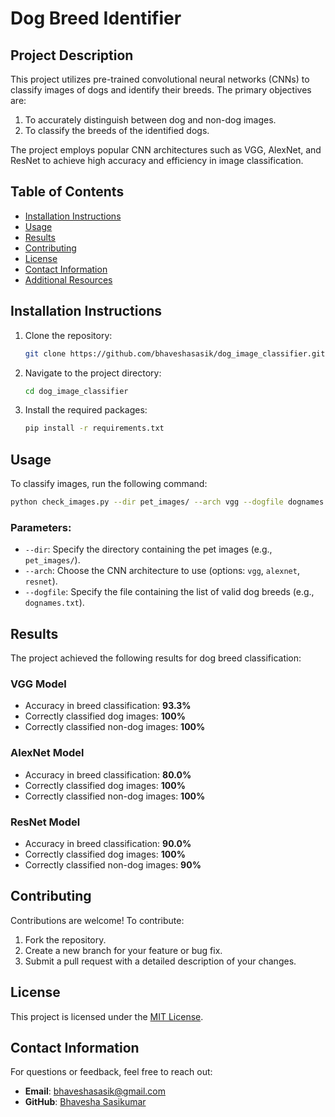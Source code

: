 
# Dog Breed Identifier

## Project Description
This project utilizes pre-trained convolutional neural networks (CNNs) to classify images of dogs and identify their breeds. The primary objectives are:
1. To accurately distinguish between dog and non-dog images.
2. To classify the breeds of the identified dogs.

The project employs popular CNN architectures such as VGG, AlexNet, and ResNet to achieve high accuracy and efficiency in image classification.

## Table of Contents
- [Installation Instructions](#installation-instructions)
- [Usage](#usage)
- [Results](#results)
- [Contributing](#contributing)
- [License](#license)
- [Contact Information](#contact-information)
- [Additional Resources](#additional-resources)

## Installation Instructions
1. Clone the repository:
   ```bash
   git clone https://github.com/bhaveshasasik/dog_image_classifier.git
   ```

2. Navigate to the project directory:
   ```bash
   cd dog_image_classifier
   ```

3. Install the required packages:
   ```bash
   pip install -r requirements.txt
   ```

## Usage
To classify images, run the following command:

```bash
python check_images.py --dir pet_images/ --arch vgg --dogfile dognames.txt
```

### Parameters:
- `--dir`: Specify the directory containing the pet images (e.g., `pet_images/`).
- `--arch`: Choose the CNN architecture to use (options: `vgg`, `alexnet`, `resnet`).
- `--dogfile`: Specify the file containing the list of valid dog breeds (e.g., `dognames.txt`).

## Results
The project achieved the following results for dog breed classification:

### **VGG Model**
- Accuracy in breed classification: **93.3%**
- Correctly classified dog images: **100%**
- Correctly classified non-dog images: **100%**

### **AlexNet Model**
- Accuracy in breed classification: **80.0%**
- Correctly classified dog images: **100%**
- Correctly classified non-dog images: **100%**

### **ResNet Model**
- Accuracy in breed classification: **90.0%**
- Correctly classified dog images: **100%**
- Correctly classified non-dog images: **90%**

## Contributing
Contributions are welcome! To contribute:
1. Fork the repository.
2. Create a new branch for your feature or bug fix.
3. Submit a pull request with a detailed description of your changes.

## License
This project is licensed under the [MIT License](LICENSE).

## Contact Information
For questions or feedback, feel free to reach out:
- **Email**: bhaveshasasik@gmail.com
- **GitHub**: [Bhavesha Sasikumar](https://github.com/bhaveshasasik)

